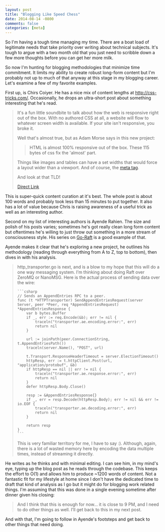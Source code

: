 ```yaml
---
layout: post
title: "Blogging Like Speed Chess"
date: 2014-08-14 -0800
comments: false
categories: [meta]
---
```


So I'm having a tough time managing my time.  There are a boat load of legitimate needs that take priority over writing about technical subjects.  It's tough to argue with a two month old that you just need to scribble down a few more thoughts before you can get her more milk.

So now I'm hunting for blogging methodologies that minimize time commitment.  It limits my ability to create robust long-form content but I'm probably not up to much of that anyway at this stage in my blogging career.  Let's examine a few of my favorite examples.

First up, is Chirs Coiyer.  He has a nice mix of content lengths at http://css-tricks.com/.  Occasionally, he drops an ultra-short post about something interesting that he's read.

> It's a fun little soundbite to talk about how the web is responsive right out of the box. With no authored CSS at all, a website will flow to whatever screen width is available. If your site isn't responsive, you broke it.
> 
> Well that's almost true, but as Adam Morse says in this new project:
> 
> > HTML is almost 100% responsive out of the box. These 115 bytes of css fix the 'almost' part.
> 
> Things like images and tables can have a set widths that would force a layout wider than a viewport. And of course, the [meta tag](http://css-tricks.com/snippets/html/responsive-meta-tag/).
> 
> And look at that TLD!
> 
> [Direct Link](http://fluidity.sexy/)

This is super-quick content curation at it's best.  The whole post is about 100 words and probably took less than 15 minutes to put together.  It also has a lot of value because Chris is raising awareness of a useful trick as well as an interesting author.

Second on my list of interesting authors is Ayende Rahien.  The size and polish of his posts varies; sometimes he's got really clean long form content but oftentimes he's willing to just throw out something in a more stream of consciousness style.  His series on [Go-Raft](http://ayende.com/blog/165858/reviewing-go-raft-part-i) is a good example of that.

Ayende makes it clear that he's exploring a new project, he outlines his methodology (reading through everything from A to Z, top to bottom), then dives in with his analysis.

> http_transporter.go is next, and is a blow to my hope that this will do a one way messaging system. I’m thinking about doing Raft over ZeroMQ or NanoMSG. Here is the actual process of sending data over the wire:
> 
>     ```csharp
>     // Sends an AppendEntries RPC to a peer.
>     func (t *HTTPTransporter) SendAppendEntriesRequest(server Server, peer *Peer, req *AppendEntriesRequest) *AppendEntriesResponse {
>         var b bytes.Buffer
>         if _, err := req.Encode(&b); err != nil {
>             traceln("transporter.ae.encoding.error:", err)
>             return nil
>         }
>     
>         url := joinPath(peer.ConnectionString, t.AppendEntriesPath())
>         traceln(server.Name(), "POST", url)
>     
>         t.Transport.ResponseHeaderTimeout = server.ElectionTimeout()
>         httpResp, err := t.httpClient.Post(url, "application/protobuf", &b)
>         if httpResp == nil || err != nil {
>             traceln("transporter.ae.response.error:", err)
>             return nil
>         }
>         defer httpResp.Body.Close()
>     
>         resp := &AppendEntriesResponse{}
>         if _, err = resp.Decode(httpResp.Body); err != nil && err != io.EOF {
>             traceln("transporter.ae.decoding.error:", err)
>             return nil
>         }
>     
>         return resp
>     }
>     ```
> 
> This is very familiar territory for me, I have to say :). Although, again, there is a lot of wasted memory here by encoding the data multiple times, instead of streaming it directly.

He writes as he thinks and with minimal editing.  I can see him, in my mind's eye, typing up the blog post as he reads through the codebase.  This keeps the effort to O(1) and allows him to produce ~1200 words of content.  Not a fantastic fit for my lifestyle at home since I don't have the dedicated time to draft that kind of analysis as I go but it might do for blogging work related things.  I'm assuming that this was done in a single evening sometime after dinner given his closing:

> And I think that this is enough for now… it is close to 9 PM, and I need to do other things as well. I’ll get back to this in my next post.

And with that, I'm going to follow in Ayende's footsteps and get back to other things that need doing.